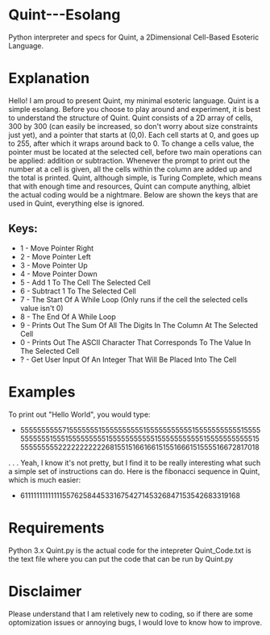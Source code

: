 # Quint---Esolang
Python interpreter and specs for Quint, a 2Dimensional Cell-Based Esoteric Language.

# Explanation
  Hello! I am proud to present Quint, my minimal esoteric language. Quint is a simple esolang. Before you choose to play around and experiment, it is best to understand the structure of Quint. 
Quint consists of a 2D array of cells, 300 by 300 (can easily be increased, so don't worry about size constraints just yet), and a pointer that starts at (0,0). Each cell starts at 0, and goes up
to 255, after which it wraps around back to 0. To change a cells value, the pointer must be located at the selected cell, before two main operations can be applied: addition or subtraction. Whenever 
the prompt to print out the number at a cell is given, all the cells within the column are added up and the total is printed. Quint, although simple, is Turing Complete, which means that with enough 
time and resources, Quint can compute anything, albiet the actual coding would be a nightmare. Below are shown the keys that are used in Quint, everything else is ignored. 


## Keys:
- 1 - Move Pointer Right
- 2 - Move Pointer Left
- 3 - Move Pointer Up
- 4 - Move Pointer Down
- 5 - Add 1 To The Cell The Selected Cell
- 6 - Subtract 1 To The Selected Cell
- 7 - The Start Of A While Loop (Only runs if the cell the selected cells value isn't 0)
- 8 - The End Of A While Loop
- 9 - Prints Out The Sum Of All The Digits In The Column At The Selected Cell
- 0 - Prints Out The ASCII Character That Corresponds To The Value In The Selected Cell
- ? - Get User Input Of An Integer That Will Be Placed Into The Cell

# Examples
  To print out "Hello World", you would type:
   - 5555555555715555555155555555551555555555551555555555551555555555551555155555555515555555555515555555555515555555555515555555555222222222226815515166166151551666151555516672817018

  . . . Yeah, I know it's not pretty, but I find it to be really interesting what such a simple set of instructions can do. Here is the fibonacci sequence in Quint, which is much easier:
  - 611111111111115576258445331675427145326847153542683319168
  

  # Requirements
  Python 3.x
  Quint.py is the actual code for the intepreter
  Quint_Code.txt is the text file where you can put the code that can be run by Quint.py


# Disclaimer
  Please understand that I am reletively new to coding, so if there are some optomization issues or annoying bugs, I would love to know how to improve. 
